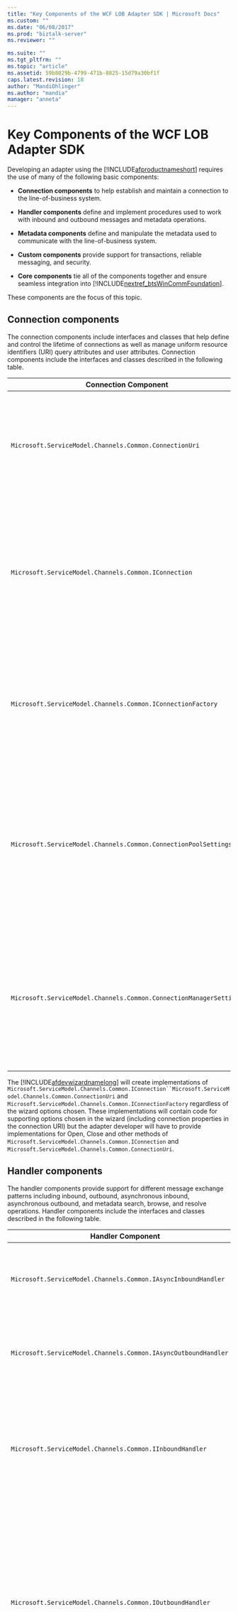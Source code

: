```yaml
---
title: "Key Components of the WCF LOB Adapter SDK | Microsoft Docs"
ms.custom: ""
ms.date: "06/08/2017"
ms.prod: "biztalk-server"
ms.reviewer: ""

ms.suite: ""
ms.tgt_pltfrm: ""
ms.topic: "article"
ms.assetid: 59b8029b-4799-471b-8825-15d79a30bf1f
caps.latest.revision: 18
author: "MandiOhlinger"
ms.author: "mandia"
manager: "anneta"
---
```

# Key Components of the WCF LOB Adapter SDK
Developing an adapter using the [!INCLUDE[afproductnameshort](../../includes/afproductnameshort-md.md)] requires the use of many of the following basic components:  
  
-   **Connection components** to help establish and maintain a connection to the line-of-business system.  
  
-   **Handler components** define and implement procedures used to work with inbound and outbound messages and metadata operations.  
  
-   **Metadata components** define and manipulate the metadata used to communicate with the line-of-business system.  
  
-   **Custom components** provide support for transactions, reliable messaging, and security.  
  
-   **Core components** tie all of the components together and ensure seamless integration into [!INCLUDE[nextref_btsWinCommFoundation](../../includes/nextref-btswincommfoundation-md.md)].  
  
 These components are the focus of this topic.  
  
## Connection components  
 The connection components include interfaces and classes that help define and control the lifetime of connections as well as manage uniform resource identifiers (URI) query attributes and user attributes. Connection components include the interfaces and classes described in the following table.  
  
|Connection Component|Required?|Description|  
|---|---|---|  
|`Microsoft.ServiceModel.Channels.Common.ConnectionUri`|Required|Base class for providing a customized URI building experience for users who will consume your adapter.|  
|`Microsoft.ServiceModel.Channels.Common.IConnection`|Required|Interface that defines the behavior for a connection. Developers must implement this interface to define a connection to the target system.|  
|`Microsoft.ServiceModel.Channels.Common.IConnectionFactory`|Required|Base class for a connection factory. Developers will subclass when defining the connection factory for the target system.|  
|`Microsoft.ServiceModel.Channels.Common.ConnectionPoolSettings`|Optional|Contains settings that control the behavior of the connection pool. Developers may want to tune these values based on the behavior of the target system.|  
|`Microsoft.ServiceModel.Channels.Common.ConnectionManagerSettings`|Optional|Contains static settings that control the behavior of the connection pool. Developers may want to tune these values for their target system.|  
  
 The [!INCLUDE[afdevwizardnamelong](../../includes/afdevwizardnamelong-md.md)] will create implementations of `Microsoft.ServiceModel.Channels.Common.IConnection``Microsoft.ServiceModel.Channels.Common.ConnectionUri` and `Microsoft.ServiceModel.Channels.Common.IConnectionFactory` regardless of the wizard options chosen. These implementations will contain code for supporting options chosen in the wizard (including connection properties in the connection URI) but the adapter developer will have to provide implementations for Open, Close and other methods of `Microsoft.ServiceModel.Channels.Common.IConnection` and `Microsoft.ServiceModel.Channels.Common.ConnectionUri`.  
  
## Handler components  
 The handler components provide support for different message exchange patterns including inbound, outbound, asynchronous inbound, asynchronous outbound, and metadata search, browse, and resolve operations. Handler components include the interfaces and classes described in the following table.  
  
|Handler Component|Required?|Description|  
|---|---|---|  
|`Microsoft.ServiceModel.Channels.Common.IAsyncInboundHandler`|Optional|Used to receive messages asynchronously from the target system. Asynchronous support is optional.|  
|`Microsoft.ServiceModel.Channels.Common.IAsyncOutboundHandler`|Optional|Used to send messages asynchronously from the target system. Asynchronous support is optional.|  
|`Microsoft.ServiceModel.Channels.Common.IInboundHandler`|Optional|Used to receive messages from the target system. Developers should implement this handler if the adapter needs to listen for messages from the target system.|  
|`Microsoft.ServiceModel.Channels.Common.IOutboundHandler`|Optional|Provides support for sending messages to the target system. While optional, it is required for the request-response message pattern. Most fundamental communication technologies are based on this pattern including HTTP, RPC, and many others.|  
|`Microsoft.ServiceModel.Channels.Common.IMetadataBrowseHandler`|Optional|This handler is implemented when the adapter supports metadata browse. Though optional, developers will often implement this handler to provide a list of operations available in the target system.|  
|`Microsoft.ServiceModel.Channels.Common.IMetadataResolverHandler`|Optional|This handler must be implemented when the adapter retrieves and returns metadata from the target system that represents system-specific logic and data types. Metadata can be retrieved from the actual target system, or it can be created to represent the capabilities of the target system. For example, an FTP adapter could create GET and PUT operations.<br /><br /> While not required, developers will generally implement this handler to provide information about a specific operation.|  
|`Microsoft.ServiceModel.Channels.Common.IMetadataSearchHandler`|Optional|This handler is implemented when the adapter supports metadata search.|  
  
 The [!INCLUDE[afdevwizardnameshort](../../includes/afdevwizardnameshort-md.md)] will create implementations of `Microsoft.ServiceModel.Channels.Common.IAsyncOutboundHandler`, `Microsoft.ServiceModel.Channels.Common.IOutboundHandler`, `Microsoft.ServiceModel.Channels.Common.IInboundHandler` and the metadata handlers based on the choices made by the developer. Support code is provided; however, the adapter developer will have to supply code to start and stop the inbound listener and other code marked by TODO comments.  
  
## Metadata components  
The metadata components provide support for handling metadata requests, and for describing types and operations in the target application. The handler components control how metadata requests are dealt with. The metadata components describe the data types and operations exposed by the target system.  

 The metadata components are designed to hold two types of metadata information: type metadata and operation metadata.  
  
-   *Type metadata* describes the data types that are available in the target system and includes the name of the type, its array properties if it is an array, and whether it is a simple XSD schema type or a complex type.  
  
-   *Operation metadata* describes the operations that are available in the target system. Properties include a return type, a list of parameters, and operation name.  
  
 Metadata support within an adapter is optional, but recommended. One of the benefits of using the [!INCLUDE[afproductnameshort](../../includes/afproductnameshort-md.md)] to build an adapter versus implementing functionality as a [!INCLUDE[nextref_btsWinCommFoundation](../../includes/nextref-btswincommfoundation-md.md)] service is the ability to expose and bind to a dynamic set of operations.  

> [!NOTE]
>  If you need to expose a limited set of static methods, you should consider using the [!INCLUDE[nextref_btsWinCommFoundation](../../includes/nextref-btswincommfoundation-md.md)].  
 
  The components available for handling, describing, and working with metadata are described in the following table.  
  
|Metadata Component|Description|  
|---|---|  
|`Microsoft.ServiceModel.Channels.Common.ComplexQualifiedType`|A class representing a complex qualified type for an adapter. For example, if the target system is a relational database, a table, row, or user-defined procedure return type might all be custom qualified types.|  
|`Microsoft.ServiceModel.Channels.Common.OperationMetadata`|Base class for representing operation metadata for the target system. For example, you could subclass OperationMetadata to contain information about stored procedures in an adapter targeting a relational database.|  
|`Microsoft.ServiceModel.Channels.Common.OperationMetadataTraceRecord`|Provides a way to capture operation metadata to a trace file. The trace collects information such as unique ID, last time accessed, timestamp, display name, original name, parameters, and other details.|  
|`Microsoft.ServiceModel.Channels.Common.ParameterizedOperationMetadata`|Provides a way of defining attributes of an operation such as parameters and return type.|  
|`Microsoft.ServiceModel.Channels.Common.OperationParameter`|Describes a parameter used to invoke an operation on the target system. Properties include the name, original name, parameter direction, and a flag indicating whether the parameter is empty or not.|  
|`Microsoft.ServiceModel.Channels.Common.OperationParameterDirection`|An enumerated type that describes the direction of a parameter for an operation. A parameter can be inbound only (In), outbound only (Out), or bidirectional (InOut).|  
|`Microsoft.ServiceModel.Channels.Common.OperationResult`|Represents an operation result. Can be OperationResult.Empty for operations that return void or null and a string, integer, or other value depending on the operation.|  
|`Microsoft.ServiceModel.Channels.Common.QualifiedType`|Designed to be the base class for qualified type properties and is used to describe properties of type metadata for a target system.|  
|`Microsoft.ServiceModel.Channels.Common.QualifiedTypeContainer`|Provides a container for a set of related qualified types.|  
|`Microsoft.ServiceModel.Channels.Common.SimpleQualifiedType`|Describes the properties of type metadata for a target system when that type maps directly to a W3C XSD schema type. For a list of allowable types, see [XmlTypeCode Enumeration](https://msdn.microsoft.com/library/system.xml.schema.xmltypecode(v=vs.110).aspx).|  
|`Microsoft.ServiceModel.Channels.Common.TypeMember`|Provides a way for defining a simple or complex data member in the structured type metadata.|  
|`Microsoft.ServiceModel.Channels.Common.TypeMetadata`|Base class for representing type metadata for the target system.|  
|`Microsoft.ServiceModel.Channels.Common.StructuredTypeMetadata`|Provides a way of defining a data structure that contains complex and/or simple type members.|  
|`Microsoft.ServiceModel.Channels.Common.TypeMetadataCollection`|Provides a container for a set of related type metadata.|  
|`Microsoft.ServiceModel.Channels.Common.TypeMetadataTraceRecord`|Provides a way to capture type metadata to a trace file. The trace collects information such as unique ID, last time accessed, timestamp, and other details.|  
  
## Custom Components  
 Custom components provide support for transactions, security, reliable messaging and other features that are highly dependent on the target system. As an adapter developer using the [!INCLUDE[afproductnameshort](../../includes/afproductnameshort-md.md)], you will need to understand the capabilities of the target system and determine the extent to which you want to support them.  
  
## Core Components  
 Core components provide a set of base classes and interfaces that enable the adapter to be plugged into [!INCLUDE[nextref_btsWinCommFoundation](../../includes/nextref-btswincommfoundation-md.md)]. The core components are described in the following table.  
  
|Core Component|Required?|Description|  
|---|---|---|  
|`Microsoft.ServiceModel.Channels.Common.Adapter`|Required|The base class of an adapter written using the [!INCLUDE[afproductnameshort](../../includes/afproductnameshort-md.md)]. It is responsible for interacting with the [!INCLUDE[nextref_btsWinCommFoundation](../../includes/nextref-btswincommfoundation-md.md)] channel architecture|  
|`Microsoft.ServiceModel.Channels.Common.AdapterBinding`|Required|Class that contains settings that control various settings for the adapter including the connection pool (`Microsoft.ServiceModel.Channels.Common.ConnectionPoolSettings`), cache (`Microsoft.ServiceModel.Channels.Common.CacheSettings`), metadata (`Microsoft.ServiceModel.Channels.Common.MetadataSettings`), and messaging (`Microsoft.ServiceModel.Channels.Common.MessagingSettings`).|  
  
 Custom adapters are exposed through WCF bindings. For more information, see the WCF documentation at [http://go.microsoft.com/fwlink/?LinkId=100308](http://go.microsoft.com/fwlink/?LinkId=100308).  
  
 The [!INCLUDE[afdevwizardnameshort](../../includes/afdevwizardnameshort-md.md)] create implementations of `Microsoft.ServiceModel.Channels.Common.Adapter`, `Microsoft.ServiceModel.Channels.Common.AdapterBinding`, `System.ServiceModel.Configuration.StandardBindingElement`, and `System.ServiceModel.Configuration.StandardBindingCollectionElement` to expose the adapter binding to the WCF configuration system. The [!INCLUDE[afdevwizardnameshort](../../includes/afdevwizardnameshort-md.md)] will also generate an implementation of `System.ServiceModel.Configuration.BindingElementExtensionElement` to enable `Microsoft.ServiceModel.Channels.Common.Adapter` to be used within a WCF custom binding from a computer or application configuration file.  
  
 For more information about StandardBindingElement, StandardBindingCollectionElement, and BindingElementExtensionElement, see the WCF documentation.  
  
 For more information about configuring an adapter written with the [!INCLUDE[afproductnameshort](../../includes/afproductnameshort-md.md)], see [Deploy an adapter using the WCF LOB adapter SDK](../../adapters-and-accelerators/wcf-lob-adapter-sdk/deploy-an-adapter-using-the-wcf-lob-adapter-sdk.md).  
  
## See Also  
 [Understand the LOB system with the WCF LOB Adapter SDK](../../adapters-and-accelerators/wcf-lob-adapter-sdk/understand-the-lob-system-with-the-wcf-lob-adapter-sdk.md)